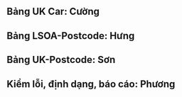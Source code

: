 ## Bảng UK Car: Cường
## Bảng LSOA-Postcode: Hưng
## Bảng UK-Postcode: Sơn

## Kiểm lỗi, định dạng, báo cáo: Phương